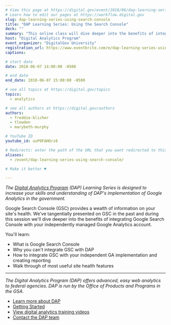 ```yaml
---
# View this page at https://digital.gov/event/2018/06/dap-learning-series-using-search-console
# Learn how to edit our pages at https://workflow.digital.gov
slug: dap-learning-series-using-search-console
title: "DAP Learning Series: Using the Search Console"
deck: ""
summary: "This online class will dive deeper into the benefits of integrating Google Search Console with your independently managed Google Analytics account"
host: "Digital Analytics Program"
event_organizer: "DigitalGov University"
registration_url: https://www.eventbrite.com/e/dap-learning-series-using-the-search-console-registration-42564409294
captions: 

# start date
date: 2018-06-07 14:00:00 -0500

# end date
end_date: 2018-06-07 15:00:00 -0500

# see all topics at https://digital.gov/topics
topics: 
  - analytics

# see all authors at https://digital.gov/authors
authors: 
  - freddie-blicher
  - tlowden
  - marybeth-murphy

# YouTube ID
youtube_id: uuP0FAHOrz8

# Redirects: enter the path of the URL that you want redirected to this page
aliases: 
  - /event/dap-learning-series-using-search-console/

# Make it better ♥

---
```


_The [Digital Analytics Program](https://www.digitalgov.gov/services/dap/) (DAP) Learning Series is designed to increase your skills and understanding of DAP's implementation of Google Analytics in the government._

Google Search Console (GSC) provides a wealth of information on your site's health. We've tangentially presented on GSC in the past and during this session we'll dive deeper into the benefits of integrating Google Search Console with your independently managed Google Analytics account.

You'll learn:

 - What is Google Search Console
 - Why you can't integrate GSC with DAP
 - How to integrate GSC with your independent GA implementation and creating reporting
 - Walk through of most useful site health features

---

_The Digital Analytics Program (DAP) offers advanced, easy web analytics to federal agencies. DAP is run by the Office of Products and Programs in the GSA._

 - [Learn more about DAP](https://www.digitalgov.gov/services/dap/)
 - [Getting Started](https://github.com/digital-analytics-program/gov-wide-code)
 - [View digital analytics training videos](https://www.youtube.com/playlist?list=PLd9b-GuOJ3nFwlyvLFUtmDpYFKezhot8P)
 - [Contact the DAP team](mailto:dap@support.digitalgov.gov)
